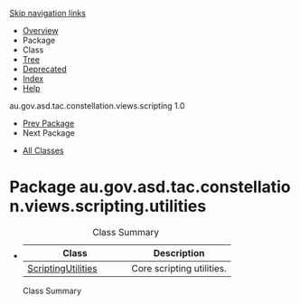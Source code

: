 <div class="topNav">

<span id="navbar.top"></span>

<div class="skipNav">

[Skip navigation links](../ext/docs/CoreScriptingView/src/au/gov/asd/tac/constellation/views/scripting/docs/javadoc/utilities/package-summary.md#skip.navbar.top "Skip navigation links")

</div>

<span id="navbar.top.firstrow"></span>

-   [Overview](../ext/docs/CoreScriptingView/src/au/gov/asd/tac/constellation/views/scripting/docs/javadoc/overview-summary.md)
-   Package
-   Class
-   [Tree](../ext/docs/CoreScriptingView/src/au/gov/asd/tac/constellation/views/scripting/docs/javadoc/utilities/package-tree.md)
-   [Deprecated](../ext/docs/CoreScriptingView/src/au/gov/asd/tac/constellation/views/scripting/docs/javadoc/deprecated-list.md)
-   [Index](../ext/docs/CoreScriptingView/src/au/gov/asd/tac/constellation/views/scripting/docs/javadoc/index-all.md)
-   [Help](../ext/docs/CoreScriptingView/src/au/gov/asd/tac/constellation/views/scripting/docs/javadoc/help-doc.md)

<div class="aboutLanguage">

au.gov.asd.tac.constellation.views.scripting 1.0

</div>

</div>

<div class="subNav">

-   [Prev Package](../ext/docs/CoreScriptingView/src/au/gov/asd/tac/constellation/views/scripting/docs/javadoc/graph/iterators/package-summary.md)
-   Next Package

<!-- -->

-   [All Classes](../ext/docs/CoreScriptingView/src/au/gov/asd/tac/constellation/views/scripting/docs/javadoc/allclasses-noframe.md)

<div>

</div>

<span id="skip.navbar.top"></span>

</div>

<div class="header">

# Package au.gov.asd.tac.constellation.views.scripting.utilities

</div>

<div class="contentContainer">

-   <table class="typeSummary" data-border="0" data-cellpadding="3" data-cellspacing="0" data-summary="Class Summary table, listing classes, and an explanation">
    <caption><span>Class Summary</span><span class="tabEnd"> </span></caption>
    <colgroup>
    <col style="width: 50%" />
    <col style="width: 50%" />
    </colgroup>
    <thead>
    <tr class="header">
    <th class="colFirst" scope="col">Class</th>
    <th class="colLast" scope="col">Description</th>
    </tr>
    </thead>
    <tbody>
    <tr class="odd altColor">
    <td class="colFirst"><a href="../ext/docs/CoreScriptingView/src/au/gov/asd/tac/constellation/views/scripting/docs/javadoc/utilities/ScriptingUtilities.md" title="class in au.gov.asd.tac.constellation.views.scripting.utilities">ScriptingUtilities</a></td>
    <td class="colLast"><div class="block">
    Core scripting utilities.
    </div></td>
    </tr>
    </tbody>
    </table>

    Class Summary<span class="tabEnd"> </span>

</div>

